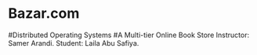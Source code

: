 # Bazar.com
#Distributed Operating Systems
#A Multi-tier Online Book Store
Instructor: Samer Arandi.
Student: Laila Abu Safiya.

